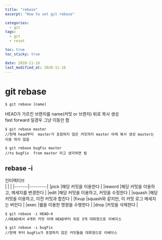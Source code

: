 ```yaml
---
title: "rebase"
excerpt: "How to set git rebase"

categories:
  - git
tags:
  - git
  - reset

toc: true
toc_sticky: true

date: 2020-11-16
last_modified_at: 2020-11-16
---
```


# git rebase
```
$ git rebase [name]  
```
HEAD가 가르킨 브랜치를 name(커밋 or 브랜치) 뒤로 복사 생성  
fast forward 일경우 그냥 이동만 함  

```
$ git rebase master
//현재 head부터  master가 포함하지 않은 커밋까지 master 아래 복사 생성 master는 이동 하지 않음

$ git rebase bugFix master
//to bugFix  from master 라고 생각하면 됨
```


## rebase -i
인터랙티브  
|        |         |
|-------|---------|
|pick	|해당 커밋을 이용한다							|
|reword	|해당 커밋을 이용하고, 메세지를 변경한다		|
|edit	|해당 커밋을 이용하고, 커밋을 수정한다			|
|squash	|해당 커밋을 이용하고, 이전 커밋과 합친다		|
|fixup	|squash와 같지만, 이 커밋 로그 메세지는 버린다	|
|exec	|쉘을 이용한 명령을 수행한다					|
|drop	|커밋을 삭제한다								|

```shell
$ git rebase -i HEAD~4
//HEAD에서 4개위 커밋 아래 HEAD부터 위로 3개 대화형으로 리베이스

$ git rebase -i bugFix
//현재 부터 bugFix가 포함하지 않은 커밋들을 대화형으로 리베이스
```
